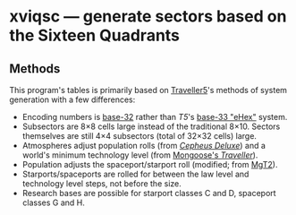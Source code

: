 # xviqsc — generate sectors based on the Sixteen Quadrants

## Methods

This program's tables is primarily based on [Traveller5][T5]'s methods
of system generation with a few differences:

* Encoding numbers is [base-32][B32] rather than _T5_'s
  [base-33 "eHex"][eHex] system.
* Subsectors are 8×8 cells large instead of the traditional 8×10.
  Sectors themselves are still 4×4 subsectors (total of 32×32 cells) large.
* Atmospheres adjust population rolls (from [_Cepheus Deluxe_][CD])
  and a world's minimum technology level (from [Mongoose's _Traveller_][MgT2]).
* Population adjusts the spaceport/starport roll (modified; from [MgT2]).
* Starports/spaceports are rolled for between the law level and technology
  level steps, not before the size.
* Research bases are possible for starport classes C and D,
  spaceport classes G and H.

[eHex]: https://wiki.travellerrpg.com/Hexadecimal_Notation#T5_Expanded_Hexidecimal_System
[B32]: https://www.crockford.com/base32.html
[T5]: https://traveller5.net/product/book-traveller5-fifth-edition-3-book-slipcase-set/
[CD]: https://drivethrurpg.com/product/415159
[MgT2]: https://www.mongoosepublishing.com/products/traveller-core-rulebook-update-2022
